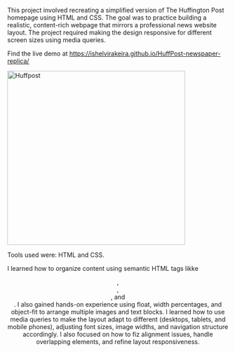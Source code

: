 This project involved recreating a simplified version of The Huffington Post homepage using HTML and CSS. The goal was to practice building a realistic, content-rich webpage that mirrors a professional news website layout. The project required making the design responsive for different screen sizes using media queries.

Find the live demo at https://ishelvirakeira.github.io/HuffPost-newspaper-replica/

<img width="405" height="397" alt="Huffpost" src="https://github.com/user-attachments/assets/a374ed0f-4a12-4987-9024-61b2e35ca0ab" />


Tools used were: HTML and CSS.

I learned how to organize content using semantic HTML tags likke <header>, <nav>, <section>, and <footer>. I also gained hands-on experience using float, width percentages, and object-fit to arrange multiple images and text blocks. I learned how to use media queries to make the layout adapt to different (desktops, tablets, and mobile phones), adjusting font sizes, image widths, and navigation structure accordingly. I also focused on how to fiz alignment issues, handle overlapping elements, and refine layout responsiveness.

